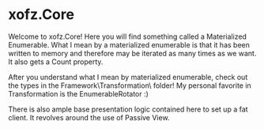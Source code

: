 # xofz.Core
Welcome to xofz.Core!  Here you will find something called a Materialized Enumerable.  What I mean by a materialized enumerable is that it has been written to memory and therefore may be iterated as many times as we want.  It also gets a Count property.

After you understand what I mean by materialized enumerable, check out the types in the Framework\Transformation\ folder!  My personal favorite in Transformation is the EnumerableRotator :)

There is also ample base presentation logic contained here to set up a fat client.  It revolves around the use of Passive View.
